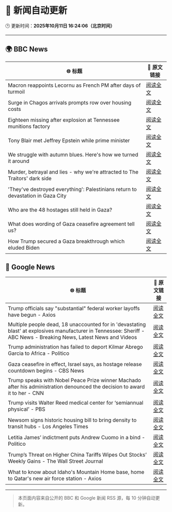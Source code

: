 # 🧠 新闻自动更新

🕒 更新时间：**2025年10月11日 16:24:06（北京时间）**

---

## 🌍 BBC News

| 🌐 标题 | 🔗 原文链接 |
|--------|-------------|
| Macron reappoints Lecornu as French PM after days of turmoil | [阅读全文](https://www.bbc.com/news/articles/cy4j9zz54ypo?at_medium=RSS&at_campaign=rss) |
| Surge in Chagos arrivals prompts row over housing costs | [阅读全文](https://www.bbc.com/news/articles/cd721j8390zo?at_medium=RSS&at_campaign=rss) |
| Eighteen missing after explosion at Tennessee munitions factory | [阅读全文](https://www.bbc.com/news/articles/c89d4zw8704o?at_medium=RSS&at_campaign=rss) |
| Tony Blair met Jeffrey Epstein while prime minister | [阅读全文](https://www.bbc.com/news/articles/c5yk16gpxj0o?at_medium=RSS&at_campaign=rss) |
| We struggle with autumn blues. Here's how we turned it around | [阅读全文](https://www.bbc.com/news/articles/c7492e5x7jzo?at_medium=RSS&at_campaign=rss) |
| Murder, betrayal and lies - why we're attracted to The Traitors' dark side | [阅读全文](https://www.bbc.com/news/articles/cvg42rjjv4zo?at_medium=RSS&at_campaign=rss) |
| 'They've destroyed everything': Palestinians return to devastation in Gaza City | [阅读全文](https://www.bbc.com/news/articles/czew72350ngo?at_medium=RSS&at_campaign=rss) |
| Who are the 48 hostages still held in Gaza? | [阅读全文](https://www.bbc.com/news/articles/cpvl9k4mw8no?at_medium=RSS&at_campaign=rss) |
| What does wording of Gaza ceasefire agreement tell us? | [阅读全文](https://www.bbc.com/news/articles/ckgyr8e0gl2o?at_medium=RSS&at_campaign=rss) |
| How Trump secured a Gaza breakthrough which eluded Biden | [阅读全文](https://www.bbc.com/news/articles/cj3yke64vp6o?at_medium=RSS&at_campaign=rss) |

## 📰 Google News

| 🌐 标题 | 🔗 原文链接 |
|--------|-------------|
| Trump officials say "substantial" federal worker layoffs have begun - Axios | [阅读全文](https://news.google.com/rss/articles/CBMickFVX3lxTFBrQ2JaWW5VWl84cE9Md0x0dnRYdVVTMXFNWDFfdjh0NW9LSlNxZ0FwOVJQMWxqaEIyN0F4OWJoMHFxWUxXa25HX0hVLUdHZHdiV2hhcngybGhJd2lud1BHX3hhdTExcDhJMHk5emFveGVsZw?oc=5) |
| Multiple people dead, 18 unaccounted for in 'devastating blast' at explosives manufacturer in Tennessee: Sheriff - ABC News - Breaking News, Latest News and Videos | [阅读全文](https://news.google.com/rss/articles/CBMimgFBVV95cUxQTW04ejdtMFFTZTRDUmNlRXpYekFuZDF3VDFtWEVtZENJV2RuZTdUdmx5a3NHUkp3cl9JTUFVTUtGM3RwRWlyMllUWG5CeENwdUVjdWpfSzdaN0tfMWYycUQ1VU14Q3pPVm1ZdUx3UW5fOE1GcGY5Rl9kSjgzWkxxU0loR21EckI2bVptUVFSQXp1T0I4SVl3b2FR0gGfAUFVX3lxTE5LNl9OempTcVp1aE1kQldWeEFIN3pzQnRjUTVUNHBIYjEtbmhuQ3paOVNtV1hEaDB6XzZPSm5UTzBIT3JZcVFfUHlsaDRuc0JWM1ZUZmtrS3RENlhZNzZMVVA0ZmxGODQ1U0JvTG8xb1dnbVZOYzRycVJZcTdDY1g0XzZ4dHZDdEpwSm01U00xa2NOb095VWN4WXpXX0NNUQ?oc=5) |
| Trump administration has failed to deport Kilmar Abrego Garcia to Africa - Politico | [阅读全文](https://news.google.com/rss/articles/CBMilAFBVV95cUxNMUY4azRXWnp5SUVfck55UnZ2LVNyNzBibTZOTEtqMlBQNTVCTzY4ZkdEM0RyM1FLdDB1SDEwRUhxbFFuR3NHQkFTdk5tcXk0MDloNkk2SXE4dVRqOWRjY1hFSVJSUkJhQ0tnNTJHMWM5ZVlBR2FxcnV4UXIzeHpXUWxjT1RQb0RIYi1fNjJvanloS1hM?oc=5) |
| Gaza ceasefire in effect, Israel says, as hostage release countdown begins - CBS News | [阅读全文](https://news.google.com/rss/articles/CBMimwFBVV95cUxQeVlDWW1NOEI5WS1yalVhb09BdVdIZU5SSDdGUHFlRXhLOTVVNDNEWmctcGx1cjNkTk5RcThUc3RvNktxRDM2RkJydkVzMFRETlFockhzQkdxV2FuRnNKdElKNnJNREdGWlFzLXJTSGNEeXE5bkpqWTQxdGVJVFhNU01nT2hKMzd4UUk1dUhsZ2NOZEVRRF9LeVBQQdIBoAFBVV95cUxNWGx1VzRPdTA5a0hraGsyclBraV9HRUFHc3U5QWp1b01UOHdobmhQUnVPNk03aGl5ZGswZ0VyTkNsVlhRSFlfaEQwRWdFWjJ5UG5tTHMycVhXOFM2LXVzYnl5b3RxYXRucUhpVnVKRGpDUWI0bWJ2c19zOC1SbU1GWlhNZlR5bWVON3pGSHpOc2EwYzBQa1pDQWJoa012bUNX?oc=5) |
| Trump speaks with Nobel Peace Prize winner Machado after his administration denounced the decision to award it to her - CNN | [阅读全文](https://news.google.com/rss/articles/CBMihAFBVV95cUxNNnpwbUlrNFpSR3VuUmE0cENVTzVMTXRKMElVNFd0Smo2NVFwaGxaNHNqVTBxZHV3QUJzT01kWFdpbWJ3VnZKUWRpTW5XVGZMaEZ4RDVzaXhXU0hGVUlQVE5fZzBJT2NuaVo3NnZudFJ5M1licl91ZDhVbkhMM3ZNeUczeUc?oc=5) |
| Trump visits Walter Reed medical center for ‘semiannual physical’ - PBS | [阅读全文](https://news.google.com/rss/articles/CBMikwFBVV95cUxNN2o5Zm95UjI1Y3lqWU9yNVMxbG1WY0pRZ1c2WGxTelR0a3VIMXRIVkE0X2txaW9aTUcxcllQZDFQcUVHYzBNaXFxdktZcFR2cktpc1JjcnZyRF9BejAwTnFHcDB1VDZJNDdxMjdyVVVUbGpHRFc1YmJ6QTMxWXM0RG9zMjBXQ2ZOUnM3UldaQ2xmQmM?oc=5) |
| Newsom signs historic housing bill to bring density to transit hubs - Los Angeles Times | [阅读全文](https://news.google.com/rss/articles/CBMiuwFBVV95cUxNc2pubTRDSUNyWUozM1hHQ0RlM21seTlaV0lHSVlGd0hOdmVSdDZaeVJ2VkhzWGFOUk05UXpvOHp0Y1hrb1NPM1NjMGp0MUZIWkYwNVJxVmVMWlBYZDM4TGkzTkEzLVpSc2ZDeS1NQUpTaDNPOFBDSklrUmtGR01CS19Ea3BscUdDQWtKLXloLTZKMUVNMGVjNm9sd0VDMUMyNnBnVXpCUnREYXlZYVNzbkp1VDJXVFpTSmc4?oc=5) |
| Letitia James’ indictment puts Andrew Cuomo in a bind - Politico | [阅读全文](https://news.google.com/rss/articles/CBMixAFBVV95cUxQUWhYWElpeXZjX0EwZDBleTRyeWQyVEsxTEpVV1NFdTZzVWotdDNXUFJrQnVXQlVFY1JvOExMc3ZzVjFGV1VyeHNxVTY4ZUplbk1BM1pmcUd2TmUwRUpBWlF6S2tuNmFsaDhjTG9ORVZ5bC1ucnoxMUp3aXpVTkRrQ2pPOUNZREVHSVBZN292cVlQa080VC0zeHJETXhrdW52MkJaNjhheUVvYXdsTEZCYXA2NUNvQnJiSW10bzlGZnRJcUkw?oc=5) |
| Trump’s Threat on Higher China Tariffs Wipes Out Stocks’ Weekly Gains - The Wall Street Journal | [阅读全文](https://news.google.com/rss/articles/CBMisAFBVV95cUxOUVVpamlBbWVUX2dnS2NRb2E3eWdZTXc5QmRkWGpWSmtLVGFYRWZzVGE1TE5sOTFZa2RMNmZ5aElfU0poc1hSRXNOb05zU1JKXzBrMEhWWG0ydWNGcVFSUW81NXZHaXgzT1ptZnB0ejAwb1htUWVvaGgzQzhYNzgwbERDV09zTVpiVUNyczl4MzhBRFBDclVJajdqRnVlUTBoX1QwUnN6TlZzSlJ5aUZhWg?oc=5) |
| What to know about Idaho's Mountain Home base, home to Qatar's new air force station - Axios | [阅读全文](https://news.google.com/rss/articles/CBMiigFBVV95cUxONnoxdm9NNk9sU1BwZ1FWRFRHQWhaVWxibWRGRFA5cEtBY2xVdVdVcDB4dU1iSU5LTlROUEFWbmdhaXFyU1pqU2RWQVNvSk9IeE5acXBDNlVSd1hpMlkzU0Q1Z1d0eERwaEloUmRtUEdXelN4TlFGYVpvZTlkOERXMzZWOWo5UFhUdnc?oc=5) |

---
> 本页面内容来自公开的 BBC 和 Google 新闻 RSS 源，每 10 分钟自动更新。